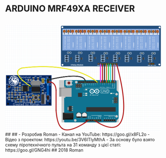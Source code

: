 # ARDUINO MRF49XA RECEIVER
<br>
<a href="https://raw.githubusercontent.com/RomanButsiy/Arduino_MRF49XA_Receiver/master/screens/Receiver.png"><img src="https://raw.githubusercontent.com/RomanButsiy/Arduino_MRF49XA_Receiver/master/screens/Receiver.png" align="left"></a>
<br>
##
##
 - Розробив Roman
 - Канал на YouTube: https://goo.gl/x8FL2o
 - Відео з проектом: https://youtu.be/3V6ITlyMthA
 - За основу було взято схему піротехнічного пульта на 31 команду з цієї статі: https://goo.gl/GNG4hi
## 2018 Roman
